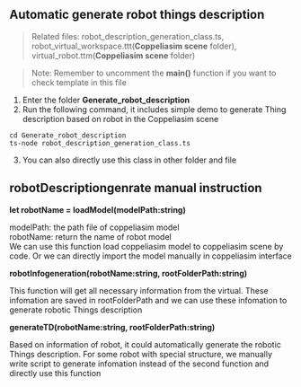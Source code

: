 ## Automatic generate robot things description

>Related files: robot_description_generation_class.ts, robot_virtual_workspace.ttt(**Coppeliasim scene** folder), virtual_robot.ttm(**Coppeliasim scene** folder)

>Note: Remember to uncomment the **main()** function if you want to check template in this file

1. Enter the folder **Generate_robot_description**
2. Run the following command, it includes simple demo to generate Thing description based on robot in the Coppeliasim scene

```
cd Generate_robot_description
ts-node robot_description_generation_class.ts
```

3. You can also directly use this class in other folder and file

## robotDescriptiongenrate manual instruction

**let robotName = loadModel(modelPath:string)**  

modelPath: the path file of coppeliasim model  
robotName: return the name of robot model  
We can use this function load coppeliasim model to coppeliasim scene by code. Or we can directly import the model manually in coppeliasim interface  

**robotInfogeneration(robotName:string, rootFolderPath:string)**  

This function will get all necessary information from the virtual. These infomation are saved in rootFolderPath and we can use these infomation to generate robotic Things description  

**generateTD(robotName:string, rootFolderPath:string)**  

Based on information of robot, it could automatically generate the robotic Things description. For some robot with special structure, we manually write script to generate infomation instead of the second function and directly use this function  



